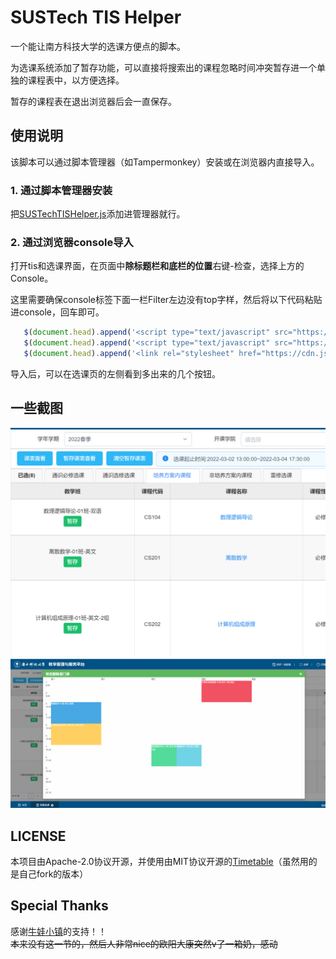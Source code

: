 # SUSTech TIS Helper

一个能让南方科技大学的选课方便点的脚本。

为选课系统添加了暂存功能，可以直接将搜索出的课程忽略时间冲突暂存进一个单独的课程表中，以方便选择。

暂存的课程表在退出浏览器后会一直保存。

## 使用说明

该脚本可以通过脚本管理器（如Tampermonkey）安装或在浏览器内直接导入。

### 1. 通过脚本管理器安装  
把[SUSTechTISHelper.js](SUSTechTISHelper.js)添加进管理器就行。
### 2. 通过浏览器console导入  
打开tis和选课界面，在页面中**除标题栏和底栏的位置**右键-检查，选择上方的Console。

这里需要确保console标签下面一栏Filter左边没有top字样，然后将以下代码粘贴进console，回车即可。
   ``` js
      $(document.head).append('<script type="text/javascript" src="https://cdn.jsdelivr.net/gh/Fros1er/Timetable/Timetables.min.js">');
      $(document.head).append('<script type="text/javascript" src="https://cdn.jsdelivr.net/gh/Fros1er/SUSTechTISHelper/SUSTechTISHelper.min.js">');
      $(document.head).append('<link rel="stylesheet" href="https://cdn.jsdelivr.net/gh/Fros1er/SUSTechTISHelper/SUSTechTISHelper.min.css">');
   ```

导入后，可以在选课页的左侧看到多出来的几个按钮。

## 一些截图
![](img/1.png)
![](img/2.png)

## LICENSE
本项目由Apache-2.0协议开源，并使用由MIT协议开源的[Timetable](https://github.com/Hzy0913/Timetable)（虽然用的是自己fork的版本）

## Special Thanks
感谢[牛娃小镇](https://mp.weixin.qq.com/mp/profile_ext?action=home&__biz=Mzg4MjcwNzQxOQ==&scene=124#wechat_redirect)的支持！！  
~~本来没有这一节的，然后人非常nice的欧阳大康突然v了一箱奶，感动~~
